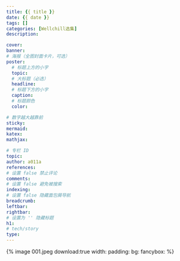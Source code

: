 ```yaml
---
title: {{ title }}
date: {{ date }}
tags: []
categories: [Wellchill选集]
description: 

cover: 
banner:
# 海报（全图封面卡片，可选）
poster:
  # 标题上方的小字
  topic:
  # 大标题（必选）
  headline:
  # 标题下方的小字
  caption:
  # 标题颜色
  color:

# 数字越大越靠前
sticky:
mermaid:
katex: 
mathjax: 

# 专栏 ID
topic: 
author: a011a
references:
# 设置 false 禁止评论
comments: 
# 设置 false 避免被搜索
indexing: 
# 设置 false 隐藏面包屑导航
breadcrumb: 
leftbar: 
rightbar:
# 设置为 '' 隐藏标题
h1: 
# tech/story
type: 
---
```


<!-- for i in 001-lusainiyaren 002-shengyiren 003-mingrixiangzhou 004-kafei 005-buyizhicai 006-xiguan 007-zanghui 008-shidai 009-huahuashijie 010-laobashang 011-laobaxia 012-laosishang 013-laosixia 014-daerwenyuyang 015-daerwenyuji 016-bimuyuyuyiliqi 017-ziyongshi 018-aichuangpeifu ; do ./new.sh weixuan weixuan-$i ; done -->

{% image 001.jpeg download:true width: padding: bg: fancybox: %}